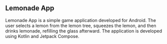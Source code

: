 
## Lemonade App
Lemonade App is a simple game application developed for Android. 
The user selects a lemon from the lemon tree, squeezes the lemon, and then drinks lemonade, refilling the glass afterward. The application is developed using Kotlin and Jetpack Compose.
